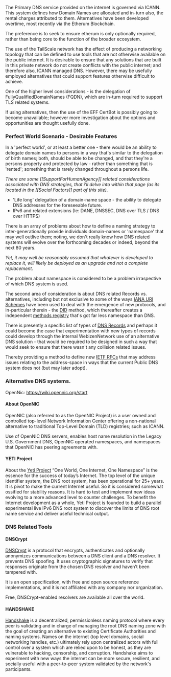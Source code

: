 The Primary DNS service provided on the internet is governed via ICANN.  This system defines how Domain Names are allocated and in-turn also, the rental charges attributed to them.  Alternatives have been developed overtime, most recently via the Etherum Blockchain.

The preference is to seek to ensure etherum is only optionally required, rather than being core to the function of the broader ecosystem.

The use of the TailScale network has the effect of producing a networking topology that can be defined to use tools that are not otherwise available on the public internet.  It is desirable to ensure that any solutions that are built in this private network do not create conflicts with the public internet; and therefore also, ICANN managed DNS.  However, there may be usefully employed alternatives that could support features otherwise difficult to achieve.

One of the higher level considerations - is the delegation of FullyQualifiedDomainNames (FQDN), which are in-turn required to support TLS related systems.

If using alternatives, then the use of the EFF CertBot is possibly going to become unavailable; however more investigation about the options and opportunities are thought usefully done.

### Perfect World Scenario - Desirable Features

In a 'perfect world', or at least a better one - there would be an ability to delegate domain names to persons in a way that's similar to the delegation of birth names; both, should be able to be changed, and that they're a persons property and protected by law - rather than something that is 'rented'; something that is rarely changed throughout a persons life. 

*There are some [[SupportForHumanAgency]] related considerations associated with DNS strategies, that i'll delve into within that page (as its located in the [[Social Factors]] part of this site).*

- 'Life long' delegation of a domain-name space - the ability to delegate DNS addresses for the foreseeable future.
- IPv6 and related extensions (Ie: DANE, DNSSEC, DNS over TLS / DNS over HTTPS)

There is an array of problems about how to define a naming strategy to inter-generationally provide individuals domain-names or 'namespace' that may well outlive them; noting, we don't really know how DNS related systems will evolve over the forthcoming decades or indeed, beyond the next 80 years.  

*Yet, it may well be reasonably assumed that whatever is developed to replace it, will likely be deployed as an upgrade and not a complete replacement.* 

The problem about namespace is considered to be a problem irraspective of which DNS system is used.  

The second area of consideration is about DNS related Records vs. alternatives, including but not exclusive to some of the ways [IANA URI Schemes](https://www.iana.org/assignments/uri-schemes/uri-schemes.xhtml) have been used to deal with the emergence of new protocols, and in-particular therein - the [DID](https://www.iana.org/assignments/uri-schemes/prov/did) method, which thereafter creates a independent [methods registry](https://github.com/w3c/did-spec-registries/tree/main/methods) that's got far less namespace than DNS. 

There is presently a specific list of types of [DNS Records](https://en.wikipedia.org/wiki/List_of_DNS_record_types) and perhaps it could become the case that experimentation with new types of records could develop through the internal WebizenNetwork use of an alternative DNS solution - that would be required to be designed in such a way that would seek to ensure that there wasn't any collision related issues. 

Thereby providing a method to define new [IETF RFCs](https://datatracker.ietf.org/) that may address issues relating to the address-space in ways that the current Public DNS system does not (but may later adopt).

### Alternative DNS systems.

OpenNic: https://wiki.opennic.org/start

#### About OpenNIC[](https://wiki.opennic.org/start#about_opennic)

OpenNIC (also referred to as the OpenNIC Project) is a user owned and controlled top-level Network Information Center offering a non-national alternative to traditional Top-Level Domain (TLD) registries; such as ICANN.

Use of OpenNIC DNS servers, enables host name resolution in the Legacy U.S. Government DNS, OpenNIC operated namespaces, and namespaces that OpenNIC has peering agreements with.

#### YETI Project 

About the [Yeti Project](https://yeti-dns.org/)
“One World, One Internet, One Namespace” is the essence for the success of today’s Internet. The top level of the unique identifier system, the DNS root system, has been operational for 25+ years. It is pivot to make the current Internet useful. So it is considered somewhat ossified for stability reasons. It is hard to test and implement new ideas evolving to a more advanced level to counter challenges. To benefit the Internet development as a whole, Yeti Project is founded to build a parallel experimental live IPv6 DNS root system to discover the limits of DNS root name service and deliver useful technical output.

### DNS Related Tools

#### DNSCrypt

[DNSCrypt](https://dnscrypt.info/) is a protocol that encrypts, authenticates and optionally anonymizes communications between a DNS client and a DNS resolver. It prevents DNS spoofing. It uses cryptographic signatures to verify that responses originate from the chosen DNS resolver and haven’t been tampered with.

It is an open specification, with free and open source reference implementations, and it is not affiliated with any company nor organization.

Free, DNSCrypt-enabled resolvers are available all over the world.

#### HANDSHAKE

[Handshake](https://handshake.org/) is a decentralized, permissionless naming protocol where every peer is validating and in charge of managing the root DNS naming zone with the goal of creating an alternative to existing Certificate Authorities and naming systems. Names on the internet (top level domains, social networking handles, etc.) ultimately rely upon centralized actors with full control over a system which are relied upon to be honest, as they are vulnerable to hacking, censorship, and corruption. Handshake aims to experiment with new ways the internet can be more secure, resilient, and socially useful with a peer-to-peer system validated by the network's participants.